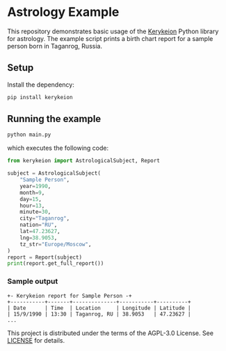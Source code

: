 # Astrology Example

This repository demonstrates basic usage of the [Kerykeion](https://pypi.org/project/kerykeion/) Python library for astrology. The example script prints a birth chart report for a sample person born in Taganrog, Russia.

## Setup

Install the dependency:

```bash
pip install kerykeion
```

## Running the example

```bash
python main.py
```

which executes the following code:

```python
from kerykeion import AstrologicalSubject, Report

subject = AstrologicalSubject(
    "Sample Person",
    year=1990,
    month=9,
    day=15,
    hour=13,
    minute=30,
    city="Taganrog",
    nation="RU",
    lat=47.23627,
    lng=38.9053,
    tz_str="Europe/Moscow",
)
report = Report(subject)
print(report.get_full_report())
```

### Sample output

```
+- Kerykeion report for Sample Person -+
+-----------+-------+--------------+-----------+----------+
| Date      | Time  | Location     | Longitude | Latitude |
| 15/9/1990 | 13:30 | Taganrog, RU | 38.9053   | 47.23627 |
...
```

This project is distributed under the terms of the AGPL-3.0 License. See [LICENSE](LICENSE) for details.
